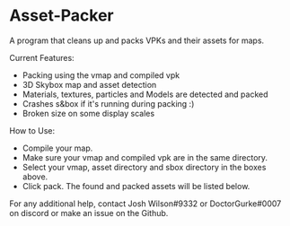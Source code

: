 # Asset-Packer
A program that cleans up and packs VPKs and their assets for maps.

Current Features:
* Packing using the vmap and compiled vpk
* 3D Skybox map and asset detection
* Materials, textures, particles and Models are detected and packed
* Crashes s&box if it's running during packing :)
* Broken size on some display scales

How to Use:
* Compile your map.
* Make sure your vmap and compiled vpk are in the same directory.
* Select your vmap, asset directory and sbox directory in the boxes above.
* Click pack. The found and packed assets will be listed below.

For any additional help, contact Josh Wilson#9332 or DoctorGurke#0007 on discord or make an issue on the Github.


